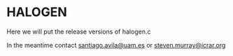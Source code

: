 HALOGEN
=======

Here we will put the release versions of halogen.c

In the meantime contact santiago.avila@uam.es or steven.murray@icrar.org 
